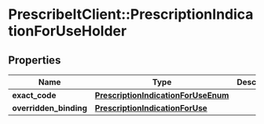 # PrescribeItClient::PrescriptionIndicationForUseHolder

## Properties
Name | Type | Description | Notes
------------ | ------------- | ------------- | -------------
**exact_code** | [**PrescriptionIndicationForUseEnum**](PrescriptionIndicationForUseEnum.md) |  | [optional] 
**overridden_binding** | [**PrescriptionIndicationForUse**](PrescriptionIndicationForUse.md) |  | [optional] 

